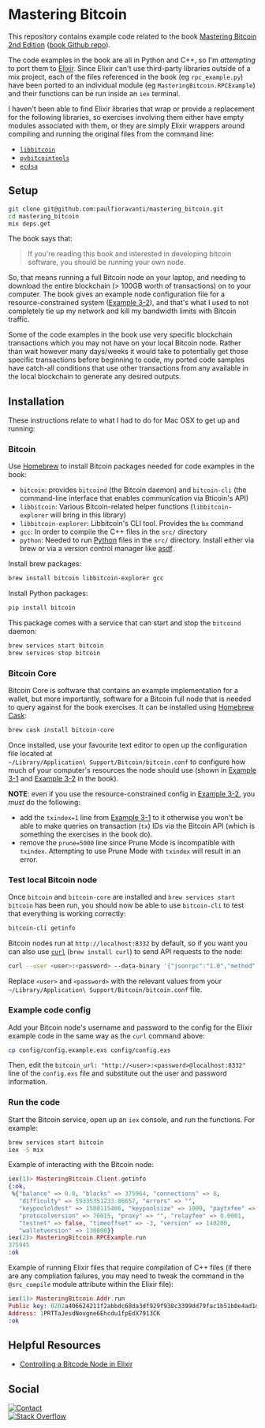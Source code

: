 # Mastering Bitcoin

This repository contains example code related to the book
[Mastering Bitcoin 2nd Edition][]
([book Github repo][Mastering Bitcoin 2nd Edition Github repo]).

The code examples in the book are all in Python and C++, so I'm _attempting_ to
port them to [Elixir][]. Since Elixir can't use third-party libraries outside of
a mix project, each of the files referenced in the book (eg `rpc_example.py`)
have been ported to an individual module (eg `MasteringBitcoin.RPCExample`) and
their functions can be run inside an `iex` terminal.

I haven't been able to find Elixir libraries that wrap or provide a replacement
for the following libraries, so exercises involving them either have empty
modules associated with them, or they are simply Elixir wrappers around
compiling and running the original files from the command line:

- [`libbitcoin`][]
- [`pybitcointools`][]
- [`ecdsa`][]

## Setup

```sh
git clone git@github.com:paulfioravanti/mastering_bitcoin.git
cd mastering_bitcoin
mix deps.get
```

The book says that:

> If you're reading this book and interested in developing bitcoin software,
> you should be running your own node.

So, that means running a full Bitcoin node on your laptop, and needing to
download the entire blockchain (> 100GB worth of transactions) on to your
computer. The book gives an example node configuration file for a
resource-constrained system
([Example 3-2][Mastering Bitcoin 2nd Edition Example 3-2]), and that's what I
used to not completely tie up my network and kill my bandwidth limits with
Bitcoin traffic.

Some of the code examples in the book use very specific blockchain transactions
which you may not have on your local Bitcoin node. Rather than wait however many
days/weeks it would take to potentially get those specific transactions before
beginning to code, my ported code samples have catch-all conditions that use
other transactions from any available in the local blockchain to generate any
desired outputs.

## Installation

These instructions relate to what I had to do for Mac OSX to get up and running:

### Bitcoin

Use [Homebrew][] to install Bitcoin packages needed for code examples in the
book:

- `bitcoin`: provides `bitcoind` (the Bitcoin daemon) and `bitcoin-cli`
  (the command-line interface that enables communication via Bticoin's API)
- `libbitcoin`: Various Bitcoin-related helper functions
  (`libbitcoin-explorer` will bring in this library)
- `libbitcoin-explorer`: Libbitcoin's CLI tool. Provides the `bx` command
- `gcc`: In order to compile the C++ files in the `src/` directory
- `python`: Needed to run [Python][] files in the `src/` directory.
  Install either via brew or via a version control manager like [asdf][].

Install brew packages:

```sh
brew install bitcoin libbitcoin-explorer gcc
```

Install Python packages:

```sh
pip install bitcoin
```

This package comes with a service that can start and stop the `bitcoind`
daemon:

```sh
brew services start bitcoin
brew services stop bitcoin
```

### Bitcoin Core

Bitcoin Core is software that contains an example implementation for a
wallet, but more importantly, software for a Bitcoin full node that is needed
to query against for the book exercises. It can be installed using
[Homebrew Cask][]:

```sh
brew cask install bitcoin-core
```

Once installed, use your favourite text editor to open up the configuration file
located at<br />
`~/Library/Application\ Support/Bitcoin/bitcoin.conf` to configure how much of
your computer's resources the node should use (shown in
[Example 3-1][Mastering Bitcoin 2nd Edition Example 3-1] and
[Example 3-2][Mastering Bitcoin 2nd Edition Example 3-2] in the book).

**NOTE**: even if you use the resource-constrained config in
[Example 3-2][Mastering Bitcoin 2nd Edition Example 3-2], you _must_ do the
following:

- add the `txindex=1` line from
  [Example 3-1][Mastering Bitcoin 2nd Edition Example 3-1]
  to it otherwise you won't be able to make queries on transaction (`tx`)
  IDs via the Bitcoin API (which is something the exercises in the book do).
- remove the `prune=5000` line since Prune Mode is incompatible with `txindex`.
  Attempting to use Prune Mode with `txindex` will result in an error.

### Test local Bitcoin node

Once `bitcoin` and `bitcoin-core` are installed and
`brew services start bitcoin` has been run, you should now be able to use
`bitcoin-cli` to test that everything is working correctly:

```sh
bitcoin-cli getinfo
```

Bitcoin nodes run at `http://localhost:8332` by default, so if you want you can
also use [`curl`][curl] (`brew install curl`) to send API requests
to the node:

```sh
curl --user <user>:<password> --data-binary '{"jsonrpc":"1.0","method":"getinfo","params":[]}' http://localhost:8332
```

Replace `<user>` and `<password>` with the relevant values from your<br />
`~/Library/Application\ Support/Bitcoin/bitcoin.conf` file.

### Example code config

Add your Bitcoin node's username and password to the config for the Elixir
example code in the same way as the `curl` command above:

```sh
cp config/config.example.exs config/config.exs
```

Then, edit the `bitcoin_url: "http://<user>:<password>@localhost:8332"` line
of the `config.exs` file and substitute out the user and password information.

### Run the code

Start the Bitcoin service, open up an `iex` console, and run the functions.
For example:

```sh
brew services start bitcoin
iex -S mix
```

Example of interacting with the Bitcoin node:

```elixir
iex(1)> MasteringBitcoin.Client.getinfo
{:ok,
 %{"balance" => 0.0, "blocks" => 375964, "connections" => 8,
   "difficulty" => 59335351233.86657, "errors" => "",
   "keypoololdest" => 1508115486, "keypoolsize" => 1000, "paytxfee" => 0.0,
   "protocolversion" => 70015, "proxy" => "", "relayfee" => 0.0001,
   "testnet" => false, "timeoffset" => -3, "version" => 140200,
   "walletversion" => 130000}}
iex(2)> MasteringBitcoin.RPCExample.run
375945
:ok
```

Example of running Elixir files that require compilation of C++ files (if there
are any compliation failures, you may need to tweak the command in the
`@src_compile` module attribute within the Elixir file):

```elixir
iex(1)> MasteringBitcoin.Addr.run
Public key: 0202a406624211f2abbdc68da3df929f938c3399dd79fac1b51b0e4ad1d26a47aa
Address: 1PRTTaJesdNovgne6Ehcdu1fpEdX7913CK
:ok
```

## Helpful Resources

- [Controlling a Bitcode Node in Elixir][]

## Social

[![Contact][twitter-badge]][twitter-url]<br />
[![Stack Overflow][stackoverflow-badge]][stackoverflow-url]

[asdf]: https://github.com/asdf-vm/asdf
[Controlling a Bitcode Node in Elixir]: http://www.east5th.co/blog/2017/09/04/controlling-a-bitcoin-node-with-elixir/
[curl]: https://curl.haxx.se/
[`ecdsa`]: https://github.com/warner/python-ecdsa
[Elixir]: https://github.com/elixir-lang/elixir
[Homebrew]: https://github.com/Homebrew/brew
[Homebrew Cask]: https://github.com/caskroom/homebrew-cask
[`libbitcoin`]: https://github.com/libbitcoin/libbitcoin
[Mastering Bitcoin 2nd Edition]: https://www.amazon.com/Mastering-Bitcoin-Programming-Open-Blockchain/dp/1491954388
[Mastering Bitcoin 2nd Edition Example 3-1]: https://github.com/bitcoinbook/bitcoinbook/blob/second_edition/ch03.asciidoc#full_index_node
[Mastering Bitcoin 2nd Edition Example 3-2]: https://github.com/bitcoinbook/bitcoinbook/blob/second_edition/ch03.asciidoc#constrained_resources
[Mastering Bitcoin 2nd Edition Github repo]: https://github.com/bitcoinbook/bitcoinbook
[`pybitcointools`]: https://github.com/vbuterin/pybitcointools
[Python]: https://www.python.org/
[stackoverflow-badge]: http://stackoverflow.com/users/flair/567863.png
[stackoverflow-url]: http://stackoverflow.com/users/567863/paul-fioravanti
[twitter-badge]: https://img.shields.io/badge/contact-%40paulfioravanti-blue.svg
[twitter-url]: https://twitter.com/paulfioravanti

